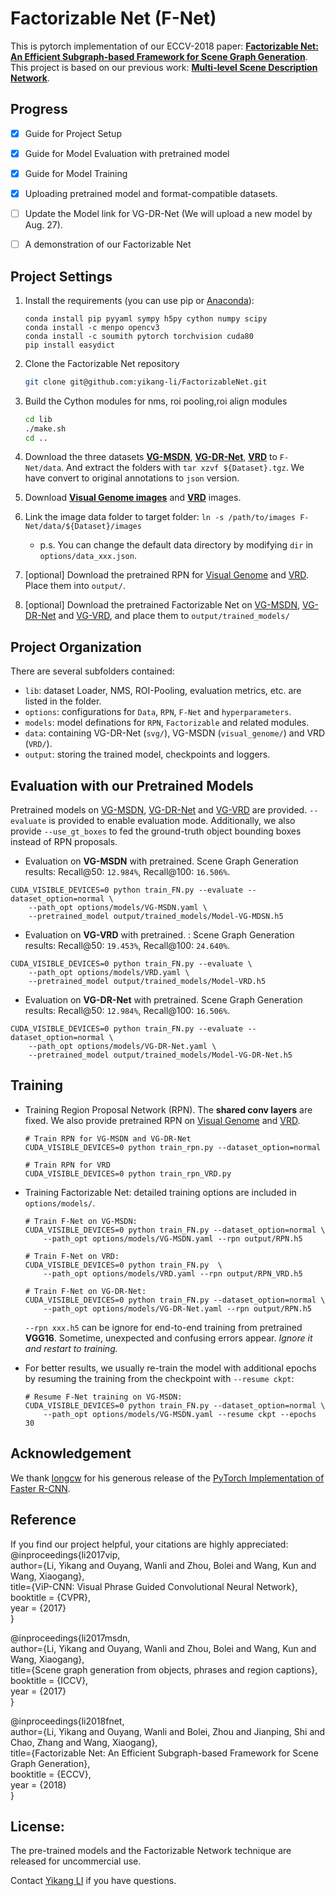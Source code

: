 # Factorizable Net (F-Net)

This is pytorch implementation of our ECCV-2018 paper: [**Factorizable Net: An Efficient Subgraph-based Framework for Scene Graph Generation**](http://cvboy.com/publication/eccv2018_fnet/). This project is based on our previous work: [**Multi-level Scene Description Network**](https://github.com/yikang-li/MSDN). 

## Progress
- [x] Guide for Project Setup
- [x] Guide for Model Evaluation with pretrained model
- [x] Guide for Model Training
- [x] Uploading pretrained model and format-compatible datasets.
- [ ] Update the Model link for VG-DR-Net (We will upload a new model by Aug. 27). 
- [ ] A demonstration of our Factorizable Net 


## Project Settings

1. Install the requirements (you can use pip or [Anaconda](https://www.continuum.io/downloads)):

    ```
    conda install pip pyyaml sympy h5py cython numpy scipy
    conda install -c menpo opencv3
    conda install -c soumith pytorch torchvision cuda80 
    pip install easydict
    ```

2. Clone the Factorizable Net repository
    ```bash
    git clone git@github.com:yikang-li/FactorizableNet.git
    ```

3. Build the Cython modules for nms, roi pooling,roi align modules
    ```bash
    cd lib
    ./make.sh
    cd ..
    ```
5. Download the three datasets [**VG-MSDN**](https://drive.google.com/open?id=1WjetLwwH3CptxACrXnc1NCcccWUVDO76), [**VG-DR-Net**](https://drive.google.com/open?id=1WjetLwwH3CptxACrXnc1NCcccWUVDO76), [**VRD**](https://drive.google.com/open?id=12oLtVSCEusG7tG4QwxeJEDsVhiE9gb2s) to ```F-Net/data```. And extract the folders with ```tar xzvf ${Dataset}.tgz```. We have convert to original annotations to ```json``` version. 

6. Download [**Visual Genome images**](http://visualgenome.org/api/v0/api_home.html) and [**VRD**](http://imagenet.stanford.edu/internal/jcjohns/scene_graphs/sg_dataset.zip) images. 
7. Link the image data folder to 	target folder: ```ln -s /path/to/images F-Net/data/${Dataset}/images```
	- p.s. You can change the default data directory by modifying ```dir``` in ```options/data_xxx.json```.
8. [optional] Download the pretrained RPN for [Visual Genome](https://drive.google.com/open?id=12oLtVSCEusG7tG4QwxeJEDsVhiE9gb2s) and [VRD](https://drive.google.com/open?id=1OdzZKn5ZBIXFdxeOjCvjqNhFjobWnDS9). Place them into ```output/```.
4. [optional] Download the pretrained Factorizable Net on [VG-MSDN](https://drive.google.com/open?id=1W7PYyYvkROzC_GZwrgF0XS4fH6r2NyyV), [VG-DR-Net](https://drive.google.com/open?id=1ROWPoMC7A2a-j0v5YqPbpRWQdaNcaRuF) and [VG-VRD](https://drive.google.com/open?id=1n-8d4K7-PywVwuA90x50nnIW1TKyKHU4), and place them to ```output/trained_models/```

## Project Organization
There are several subfolders contained:

- ```lib```: dataset Loader, NMS, ROI-Pooling, evaluation metrics, etc. are listed in the folder.
- ```options```: configurations for ```Data```, ```RPN```, ```F-Net``` and ```hyperparameters```.
- ```models```: model definations for ```RPN```, ```Factorizable``` and related modules.
- ```data```: containing VG-DR-Net (```svg/```), VG-MSDN (```visual_genome/```) and VRD (```VRD/```).
- ```output```: storing the trained model, checkpoints and loggers.

## Evaluation with our Pretrained Models
Pretrained models on [VG-MSDN](https://drive.google.com/open?id=1iKgYVLTUHi_VpmWrQJ6o1OMj3aGlrmDC), [VG-DR-Net](https://drive.google.com/open?id=1ROWPoMC7A2a-j0v5YqPbpRWQdaNcaRuF) and [VG-VRD](https://drive.google.com/open?id=1n-8d4K7-PywVwuA90x50nnIW1TKyKHU4) are provided. ```--evaluate``` is provided to enable evaluation mode. Additionally, we also provide ```--use_gt_boxes``` to fed the ground-truth object bounding boxes instead of RPN proposals. 

- Evaluation on **VG-MSDN** with pretrained.
Scene Graph Generation results:  Recall@50: ```12.984%```, Recall@100: ```16.506%```.

```
CUDA_VISIBLE_DEVICES=0 python train_FN.py --evaluate --dataset_option=normal \
	--path_opt options/models/VG-MSDN.yaml \
	--pretrained_model output/trained_models/Model-VG-MDSN.h5
```



- Evaluation on **VG-VRD** with pretrained. :  Scene Graph Generation results:  Recall@50: ```19.453%```, Recall@100: ```24.640%```.

```
CUDA_VISIBLE_DEVICES=0 python train_FN.py --evaluate \
	--path_opt options/models/VRD.yaml \
	--pretrained_model output/trained_models/Model-VRD.h5
```

- Evaluation on **VG-DR-Net** with pretrained.
Scene Graph Generation results:  Recall@50: ```12.984%```, Recall@100: ```16.506%```.

```
CUDA_VISIBLE_DEVICES=0 python train_FN.py --evaluate --dataset_option=normal \
	--path_opt options/models/VG-DR-Net.yaml \
	--pretrained_model output/trained_models/Model-VG-DR-Net.h5
```


## Training
- Training Region Proposal Network (RPN). The **shared conv layers** are fixed. We also provide pretrained RPN on [Visual Genome](https://drive.google.com/open?id=1W7PYyYvkROzC_GZwrgF0XS4fH6r2NyyV) and [VRD](https://drive.google.com/open?id=1OdzZKn5ZBIXFdxeOjCvjqNhFjobWnDS9). 
	
	```
	# Train RPN for VG-MSDN and VG-DR-Net
	CUDA_VISIBLE_DEVICES=0 python train_rpn.py --dataset_option=normal 
	
	# Train RPN for VRD
	CUDA_VISIBLE_DEVICES=0 python train_rpn_VRD.py 
	
	```

- Training Factorizable Net: detailed training options are included in ```options/models/```.

	```
	# Train F-Net on VG-MSDN:
	CUDA_VISIBLE_DEVICES=0 python train_FN.py --dataset_option=normal \
		--path_opt options/models/VG-MSDN.yaml --rpn output/RPN.h5
		
	# Train F-Net on VRD:
	CUDA_VISIBLE_DEVICES=0 python train_FN.py  \
		--path_opt options/models/VRD.yaml --rpn output/RPN_VRD.h5
		
	# Train F-Net on VG-DR-Net:
	CUDA_VISIBLE_DEVICES=0 python train_FN.py --dataset_option=normal \
		--path_opt options/models/VG-DR-Net.yaml --rpn output/RPN.h5
	
	```
	
	```--rpn xxx.h5``` can be ignore for end-to-end training from pretrained **VGG16**. Sometime, unexpected and confusing errors appear. *Ignore it and restart to training.*
	
- For better results, we usually re-train the model with additional epochs by resuming the training from the checkpoint with ```--resume ckpt```:

	```
	# Resume F-Net training on VG-MSDN:
	CUDA_VISIBLE_DEVICES=0 python train_FN.py --dataset_option=normal \
		--path_opt options/models/VG-MSDN.yaml --resume ckpt --epochs 30
	```

## Acknowledgement

We thank [longcw](https://github.com/longcw/faster_rcnn_pytorch) for his generous release of the [PyTorch Implementation of Faster R-CNN](https://github.com/longcw/faster_rcnn_pytorch). 


## Reference

If you find our project helpful, your citations are highly appreciated:
@inproceedings{li2017vip,  
	author={Li, Yikang and Ouyang, Wanli and Zhou, Bolei and Wang, Kun and Wang, Xiaogang},  
	title={ViP-CNN: Visual Phrase Guided Convolutional Neural Network},  
	booktitle = {CVPR},  
	year      = {2017}  
}

@inproceedings{li2017msdn,  
	author={Li, Yikang and Ouyang, Wanli and Zhou, Bolei and Wang, Kun and Wang, Xiaogang},  
	title={Scene graph generation from objects, phrases and region captions},  
	booktitle = {ICCV},  
	year      = {2017}  
}

@inproceedings{li2018fnet,  
	author={Li, Yikang and Ouyang, Wanli and Bolei, Zhou and Jianping, Shi and Chao, Zhang and Wang, Xiaogang},  
	title={Factorizable Net: An Efficient Subgraph-based Framework for Scene Graph Generation},  
	booktitle = {ECCV},  
	year      = {2018}  
}


## License:

The pre-trained models and the Factorizable Network technique are released for uncommercial use.

Contact [Yikang LI](http://www.cvboy.com/) if you have questions.
